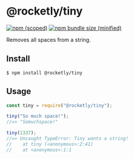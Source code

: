 # @rocketly/tiny

[![npm (scoped)](https://img.shields.io/npm/v/@rocketly/tiny.svg)](https://www.npmjs.com/package/@rocketly/tiny)
[![npm bundle size (minified)](https://img.shields.io/bundlephobia/min/@rocketly/tiny.svg)](https://www.npmjs.com/package/@rocketly/tiny)

Removes all spaces from a string.

## Install
```
$ npm install @rocketly/tiny
```

## Usage
```js
const tiny = require("@rocketly/tiny");

tiny("So much space!");
//=> "Somuchspace!"

tiny(1337);
//=> Uncaught TypeError: Tiny wants a string!
//    at tiny (<anonymous>:2:41)
//    at <anonymous>:1:1
```
